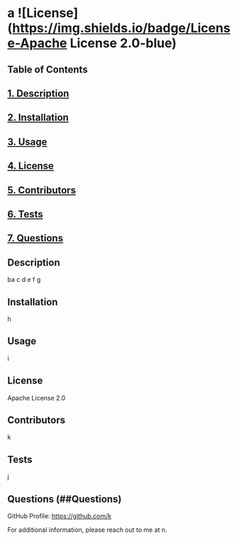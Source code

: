 # a ![License](https://img.shields.io/badge/License-Apache License 2.0-blue)

  ## Table of Contents
  ## [1. Description](#Description)
  ## [2. Installation](##Installation)
  ## [3. Usage](##Usage)
  ## [4. License](#License)
  ## [5. Contributors](##Contributors)
  ## [6. Tests](##Tests)
  ## [7. Questions](##Questions)

  ## Description
  ba c d e f
  g

  ## Installation 
  h

  ## Usage
  i

  ## License
  Apache License 2.0

  ## Contributors
  k

  ## Tests
  j

  ## Questions (##Questions)
  GitHub Profile: https://github.com/k

  For additional information, please reach out to me at n.
